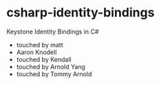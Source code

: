 csharp-identity-bindings
========================

Keystone Identity Bindings in C#



- touched by matt
- Aaron Knodell
- touched by Kendall
- touched by Arnold Yang
- touched by Tommy Arnold
